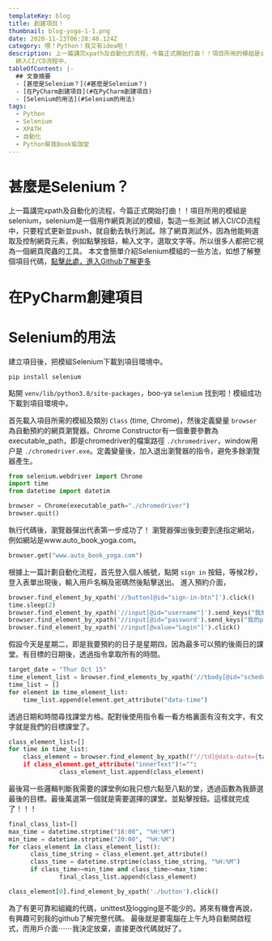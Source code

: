 ```yaml
---
templateKey: blog
title: 創建項目！
thumbnail: blog-yoga-1-1.png
date: 2020-11-23T06:28:48.124Z
category: 喂！Python！我又有idea啦！
description: 上一篇講完xpath及自動化的流程，今篇正式開始打曲！！項目所用的模組是selenium，selenium是一個用作網頁測試的模組，製造一些測試
  綁入CI/CD流程中，
tableOfContent: |-
  ## 文章摘要
  - [甚麼是Selenium？](#甚麼是Selenium？)
  - [在PyCharm創建項目](#在PyCharm創建項目)
  - [Selenium的用法](#Selenium的用法)
tags:
  - Python
  - Selenium
  - XPATH
  - 自動化
  - Python幫我Book瑜珈堂
---
```

# 甚麼是Selenium？

上一篇講完xpath及自動化的流程，今篇正式開始打曲！！項目所用的模組是selenium，selenium是一個用作網頁測試的模組，製造一些測試 綁入CI/CD流程中，只要程式更新並push，就自動去執行測試。除了網頁測試外，因為他能夠選取及控制網頁元素，例如點擊按鈕，輸入文字，選取文字等。所以很多人都把它視為一個網頁爬蟲的工具。 本文會簡單介紹Selenium模組的一些方法，如想了解整個項目代碼，[點擊此處，進入Github了解更多](https://github.com/15077693d/yoga-booking) 

# 在PyCharm創建項目

# Selenium的用法
建立項目後，把模組Selenium下載到項目環境中。 

```
pip install selenium
```

點開 `venv/lib/python3.8/site-packages`，boo-ya `selenium` 找到啦！模組成功下載到項目環境中。

首先載入項目所需的模組及類別 `Class` (time, Chrome)，然後定義變量 `browser` 為自動預約的網頁瀏覽器。Chrome Constructor有一個重要參數為executable_path，即是chromedriver的檔案路徑 `./chromedriver`，window用户是 `./chromedriver.exe`。定義變量後，加入退出瀏覽器的指令，避免多餘瀏覽器產生。

```python
from selenium.webdriver import Chrome
import time
from datetime import datetim

browser = Chrome(executable_path="./chromedriver")
browser.quit()
```

執行代碼後，瀏覽器彈出代表第一步成功了！ 瀏覽器彈出後到要到達指定網站，例如網站是www.auto_book_yoga.com。 

```python
browser.get("www.auto_book_yoga.com")
```

根據上一篇計劃自動化流程，首先登入個人帳號，點開 `sign in` 按鈕，等候2秒，登入表單出現後，輸入用戶名稱及密碼然後點擊送出。 進入預約介面，

```python
browser.find_element_by_xpath('//button[@id="sign-in-btn"]').click()
time.sleep(2)
browser.find_element_by_xpath('//input[@id="username"]').send_keys("我的username")
browser.find_element_by_xpath('//input[@id="password').send_keys("我的password")
browser.find_element_by_xpath('//input[@value="Login"]').click()
```

假設今天是星期二，即是我要預約的日子是星期四，因為最多可以預約後兩日的課堂。有目標的日期後，透過指令拿取所有的時間。

```python
target_date = "Thur Oct 15"
time_element_list = browser.find_elements_by_xpath('//tbody[@id="schedule-list"]/tr') 
time_list = [] 
for element in time_element_list: 
    time_list.append(element.get_attribute("data-time")
```

透過日期和時間尋找課堂方格。配對後使用指令看一看方格裏面有沒有文字，有文字就是我們的目標課堂了。 

```python
class_element_list=[]
for time in time_list:
    class_element = browser.find_element_by_xpath(f"//td[@data-date={target_date} and @data-time={time}])
    if class_element.get_attribute("innerText")!="":
              class_element_list.append(class_element)
```

最後寫一些邏輯判斷我需要的課堂例如我只想六點至八點的堂，透過函數為我篩選最後的目標。最後萬選第一個就是需要選擇的課堂。並點擊按鈕。這樣就完成了！！！ 

```python
final_class_list=[]
max_time = datetime.strptime("18:00", "%H:%M")
min_time = datetime.strptime("20:00", "%H:%M")
for class_element in class_element_list():
      class_time_string = class_element.get_attribute()
      class_time = datetime.strptime(class_time_string, "%H:%M")
      if class_time>=min_time and class_time<=max_time:
              final_class_list.append(class_element)

class_element[0].find_element_by_xpath('./button').click()
```

為了有更可靠和組織的代碼，unittest及logging是不能少的。將來有機會再說，有興趣可到我的github了解完整代碼。 最後就是要電腦在上午九時自動開啟程式，而用戶介面⋯⋯我決定放棄，直接更改代碼就好了。